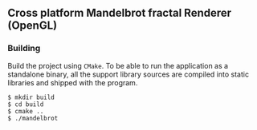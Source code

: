 ## Cross platform Mandelbrot fractal Renderer (OpenGL)

### Building

Build the project using `CMake`. To be able to run the application as
a standalone binary, all the support library sources are compiled into
static libraries and shipped with the program.

```
$ mkdir build
$ cd build
$ cmake ..
$ ./mandelbrot
```
